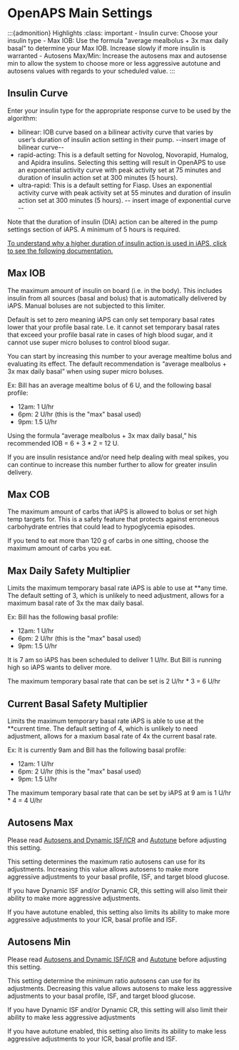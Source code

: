 # OpenAPS Main Settings
:::{admonition} Highlights
:class: important
    - Insulin curve: Choose your insulin type
    - Max IOB: Use the formula "average mealbolus + 3x max daily basal" to determine your Max IOB. Increase slowly if more insulin is warranted
    - Autosens Max/Min: Increase the autosens max and autosense min to allow the system to choose more or less aggressive autotune and autosens values with regards to your scheduled value.
:::
## Insulin Curve
Enter your insulin type for the appropriate response curve to be used by the algorithm:

- bilinear: IOB curve based on a bilinear activity curve that varies by user’s duration of insulin action setting in their pump.
--insert image of bilinear curve--
- rapid-acting: This is a default setting for Novolog, Novorapid, Humalog, and Apidra insulins. Selecting this setting will result in OpenAPS to use an exponential activity curve with peak activity set at 75 minutes and duration of insulin action set at 300 minutes (5 hours).
- ultra-rapid: This is a default setting for Fiasp. Uses an exponential activity curve with peak activity set at 55 minutes and duration of insulin action set at 300 minutes (5 hours).
-- insert image of exponential curve --

Note that the duration of insulin (DIA) action can be altered in the pump settings section of iAPS. A minimum of 5 hours is required.

[To understand why a higher duration of insulin action is used in iAPS, click to see the following documentation.](https://www.diabettech.com/insulin/why-we-are-regularly-wrong-in-the-duration-of-insulin-action-dia-times-we-use-and-why-it-matters/)

## Max IOB
The maximum amount of insulin on board (i.e. in the body). This includes insulin from all sources (basal and bolus) that is automatically delivered by iAPS. Manual boluses are not subjected to this limiter. 

Default is set to zero meaning iAPS can only set temporary basal rates lower that your profile basal rate. I.e. it cannot set temporary basal rates that exceed your profile basal rate in cases of high blood sugar, and it cannot use super micro boluses to control blood sugar.  

You can start by increasing this number to your average mealtime bolus and evaluating its effect. The default recommendation is “average mealbolus + 3x max daily basal” when using super micro boluses.

Ex: Bill has an average mealtime bolus of 6 U, and the following basal profile:

- 12am: 1 U/hr
- 6pm: 2 U/hr (this is the "max" basal used) 
- 9pm: 1.5 U/hr 

Using the formula “average mealbolus + 3x max daily basal,” his recommended IOB = 6 + 3 * 2 = 12 U. 

If you are insulin resistance and/or need help dealing with meal spikes, you can continue to increase this number further to allow for greater insulin delivery.

## Max COB
The maximum amount of carbs that iAPS is allowed to bolus or set high temp targets for. This is a safety feature that protects against erroneous carbohydrate entries that could lead to hypoglycemia episodes.

If you tend to eat more than 120 g of carbs in one sitting, choose the maximum amount of carbs you eat.

## Max Daily Safety Multiplier
Limits the maximum temporary basal rate iAPS is able to use at **any time. The default setting of 3, which is unlikely to need adjustment, allows for a maximum basal rate of 3x the max daily basal.

Ex: Bill has the following basal profile:

- 12am: 1 U/hr
- 6pm: 2 U/hr (this is the "max" basal used) 
- 9pm: 1.5 U/hr 

It is 7 am so iAPS has been scheduled to deliver 1 U/hr. But Bill is running high so iAPS wants to deliver more.

The maximum temporary basal rate that can be set is 2 U/hr * 3 = 6 U/hr

## Current Basal Safety Multiplier 
Limits the maximum temporary basal rate iAPS is able to use at the **current time. The default setting of 4, which is unlikely to need adjustment, allows for a maxium basal rate of 4x the current basal rate. 

Ex: It is currently 9am and Bill has the following basal profile:

- 12am: 1 U/hr
- 6pm: 2 U/hr (this is the "max" basal used) 
- 9pm: 1.5 U/hr 

The maximum temporary basal rate that can be set by iAPS at 9 am is 1 U/hr * 4 = 4 U/hr

## Autosens Max
Please read [Autosens and Dynamic ISF/ICR](../concepts/autosens-dynamic.md) and [Autotune](../autotune.md) before adjusting this setting.

This setting determines the maximum ratio autosens can use for its adjustments. Increasing this value allows autosens to make more aggressive adjustments to your basal profile, ISF, and target blood glucose.

If you have Dynamic ISF and/or Dynamic CR, this setting will also limit their ability to make more aggressive adjustments.

If you have autotune enabled, this setting also limits its ability to make more aggressive adjustments to your ICR, basal profile and ISF.

## Autosens Min
Please read [Autosens and Dynamic ISF/ICR](../concepts/autosens-dynamic.md) and [Autotune](../autotune.md) before adjusting this setting.

This setting determine the minimum ratio autosens can use for its adjustments. Decreasing this value allows autosens to make less aggressive adjustments to your basal profile, ISF, and target blood glucose.

If you have Dynamic ISF and/or Dynamic CR, this setting will also limit their ability to make less aggressive adjustments

If you have autotune enabled, this setting also limits its ability to make less aggressive adjustments to your ICR, basal profile and ISF.
